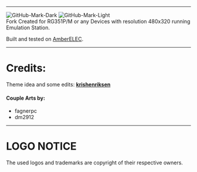 
---

![GitHub-Mark-Dark](https://camo.githubusercontent.com/9d21b94911995ca5ed907fd1688dae360411a1d792a6f4047962041ca12b0b02/68747470733a2f2f616d626572656c65632e6f72672f696d616765732f7472616e73706172656e745f616d6265725f656c65635f686f72697a2e7376672367682d6461726b2d6d6f64652d6f6e6c79#gh-dark-mode-only)
![GitHub-Mark-Light](https://camo.githubusercontent.com/1ecfd366cc8fc1bf3dab7a1f685280e2f88f0f43946a9ca784a044ef883fe375/68747470733a2f2f616d626572656c65632e6f72672f696d616765732f7472616e73706172656e745f626c61636b5f616d6265725f656c65635f686f72697a2e7376672367682d6c696768742d6d6f64652d6f6e6c79#gh-light-mode-only)
<br />Fork Created for RG351P/M or any Devices with resolution 480x320 running Emulation Station.<p>
  
Built and tested on [AmberELEC](https://AmberELEC.org). 

---
  
# Credits: 
Theme idea and some edits: [**krishenriksen**](https://github.com/krishenriksen)

#### Couple Arts by: 
* fagnerpc
* dm2912

---
  
# LOGO NOTICE
The used logos and trademarks are copyright of their respective owners.
